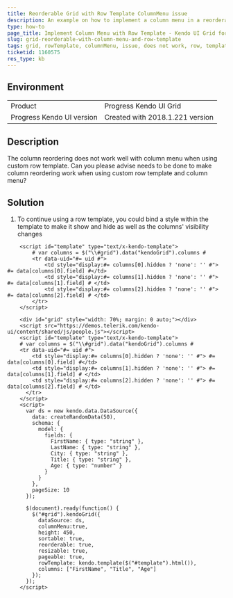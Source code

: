 ```yaml
---
title: Reorderable Grid with Row Template ColumnMenu issue
description: An example on how to implement a column menu in a reorderable grid with row template.
type: how-to
page_title: Implement Column Menu with Row Template - Kendo UI Grid for jQuery
slug: grid-reorderable-with-column-menu-and-row-template
tags: grid, rowTemplate, columnMenu, issue, does not work, row, template, column, menu, reorderable, reorder
ticketid: 1160575
res_type: kb
---
```


## Environment

<table>
 <tr>
  <td>Product</td>
  <td>Progress Kendo UI Grid</td>
 </tr>
 <tr>
  <td>Progress Kendo UI version</td>
  <td>Created with 2018.1.221 version</td>
 </tr>
</table>

## Description

The column reordering does not work well with column menu when using custom row template. Can you please advise needs to be done to make column reordering work when using custom row template and column menu?

## Solution

1. To continue using a row template, you could bind a style within the template to make it show and hide as well as the columns' visibility changes

```
    <script id="template" type="text/x-kendo-template">
        # var columns = $("\\#grid").data("kendoGrid").columns #    
        <tr data-uid="#= uid #">
            <td style="display:#= columns[0].hidden ? 'none': '' #"> #= data[columns[0].field] #</td>
            <td style="display:#= columns[1].hidden ? 'none': '' #"> #= data[columns[1].field] # </td>
            <td style="display:#= columns[2].hidden ? 'none': '' #"> #= data[columns[2].field] # </td>
        </tr>
    </script>
```

```dojo
    <div id="grid" style="width: 70%; margin: 0 auto;"></div>
    <script src="https://demos.telerik.com/kendo-ui/content/shared/js/people.js"></script>
    <script id="template" type="text/x-kendo-template">
    # var columns = $("\\#grid").data("kendoGrid").columns #     
    <tr data-uid="#= uid #">
        <td style="display:#= columns[0].hidden ? 'none': '' #"> #= data[columns[0].field] #</td>
        <td style="display:#= columns[1].hidden ? 'none': '' #"> #= data[columns[1].field] # </td>
        <td style="display:#= columns[2].hidden ? 'none': '' #"> #= data[columns[2].field] # </td>
      </tr>
    </script>
    <script>
      var ds = new kendo.data.DataSource({
        data: createRandomData(50),
        schema: {
          model: {
            fields: {
              FirstName: { type: "string" },
              LastName: { type: "string" },
              City: { type: "string" },
              Title: { type: "string" },
              Age: { type: "number" }
            }
          }
        },
        pageSize: 10
      });

      $(document).ready(function() {
        $("#grid").kendoGrid({
          dataSource: ds,
          columnMenu:true,
          height: 450,
          sortable: true,
          reorderable: true,
          resizable: true,
          pageable: true,
          rowTemplate: kendo.template($("#template").html()),
          columns: ["FirstName", "Title", "Age"]
        });
      });
    </script>
```
